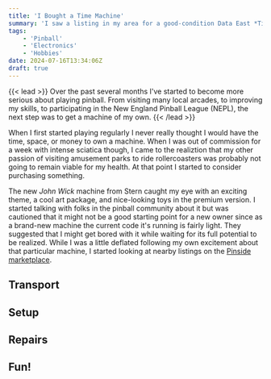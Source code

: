 ```yaml
---
title: 'I Bought a Time Machine'
summary: 'I saw a listing in my area for a good-condition Data East *Time Machine* pinball machine, and I just had to have it.'
tags:
    - 'Pinball'
    - 'Electronics'
    - 'Hobbies'
date: 2024-07-16T13:34:06Z
draft: true
---
```


{{< lead >}}
Over the past several months I've started to become more serious about playing pinball. From visiting many local arcades, to improving my skills, to participating in the New
England Pinball League (NEPL), the next step was to get a machine of my own.
{{< /lead >}}

When I first started playing regularly I never really thought I would have the time, space,
or money to own a machine. When I was out of commission for a week with intense sciatica
though, I came to the realiztion that my other passion of visiting amusement parks to
ride rollercoasters was probably not going to remain viable for my health. At that point I
started to consider purchasing something.

The new *John Wick* machine from Stern caught my eye with an exciting theme, a cool art
package, and nice-looking toys in the premium version. I started talking with folks in the
pinball community about it but was cautioned that it might not be a good starting point for
a new owner since as a brand-new machine the current code it's running is fairly light.
They suggested that I might get bored with it while waiting for its full potential to be 
realized. While I was a little deflated following my own excitement about that particular 
machine, I started looking at nearby listings on the 
[Pinside marketplace](https://pinside.com/pinball/market).


## Transport

## Setup

## Repairs

## Fun!